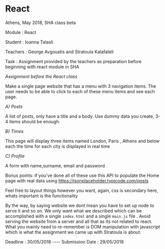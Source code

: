 # React


Athens, May 2018, SHA class beta


Module : React


Student : Ioanna Talasli


Teachers : George Avgoustis and Stratoula Kalafateli


Task : Assignment provided by the teachers as preparation before beginning with react module in SHA


*Assignment before the React class*

Make a single page website that has a menu with 3 navigation items. The user needs to be able to click to each of these menu items and see each page.


*A) Posts*

A list of posts, only have a title and a body. Use dummy data you create, 3-4 items should be enough.

*B) Times*

This page will display three items named London, Paris , Athens and below each the time for each city is displayed in real time

*C) Profile*

A form with name,surname, email and password


Bonus points: if you’ve done all of these use this API to populate the Home page with real data using https://jsonplaceholder.typicode.com/posts

Feel free to layout things however you want, again, css is secondary here, whats important is the functionality

By the way, by saying website we dont mean you have to set up node to serve it and so on. 
We only want what we described which can be accomplished with a single `index.html` and a single `main.js` file .
Avoid serving the website from a server and all that as its not related to react.
What you mainly need to re-remember is DOM manipulation with javascript which is what the assignment we came up with Stratoula is about.

Deadline : 30/05/2018 ---- Submission Date : 29/05/2018
